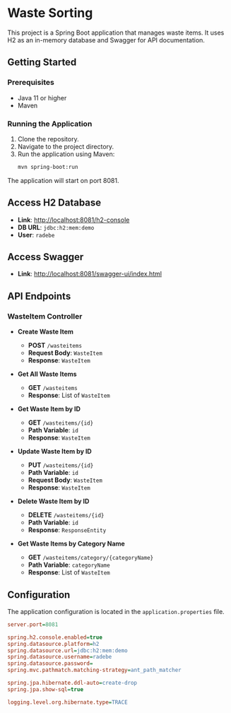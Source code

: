 # Waste Sorting

This project is a Spring Boot application that manages waste items. It uses H2 as an in-memory database and Swagger for API documentation.

## Getting Started

### Prerequisites

- Java 11 or higher
- Maven

### Running the Application

1. Clone the repository.
2. Navigate to the project directory.
3. Run the application using Maven:
   ```sh
   mvn spring-boot:run
   
The application will start on port 8081.

## Access H2 Database

- **Link**: [http://localhost:8081/h2-console](http://localhost:8081/h2-console)
- **DB URL**: `jdbc:h2:mem:demo`
- **User**: `radebe`

## Access Swagger

- **Link**: [http://localhost:8081/swagger-ui/index.html](http://localhost:8081/swagger-ui/index.html)

## API Endpoints

### WasteItem Controller

- **Create Waste Item**
  - **POST** `/wasteitems`
  - **Request Body**: `WasteItem`
  - **Response**: `WasteItem`

- **Get All Waste Items**
  - **GET** `/wasteitems`
  - **Response**: List of `WasteItem`

- **Get Waste Item by ID**
  - **GET** `/wasteitems/{id}`
  - **Path Variable**: `id`
  - **Response**: `WasteItem`

- **Update Waste Item by ID**
  - **PUT** `/wasteitems/{id}`
  - **Path Variable**: `id`
  - **Request Body**: `WasteItem`
  - **Response**: `WasteItem`

- **Delete Waste Item by ID**
  - **DELETE** `/wasteitems/{id}`
  - **Path Variable**: `id`
  - **Response**: `ResponseEntity`

- **Get Waste Items by Category Name**
  - **GET** `/wasteitems/category/{categoryName}`
  - **Path Variable**: `categoryName`
  - **Response**: List of `WasteItem`

## Configuration

The application configuration is located in the `application.properties` file.

```ini
server.port=8081

spring.h2.console.enabled=true
spring.datasource.platform=h2
spring.datasource.url=jdbc:h2:mem:demo
spring.datasource.username=radebe
spring.datasource.password=
spring.mvc.pathmatch.matching-strategy=ant_path_matcher

spring.jpa.hibernate.ddl-auto=create-drop
spring.jpa.show-sql=true

logging.level.org.hibernate.type=TRACE
